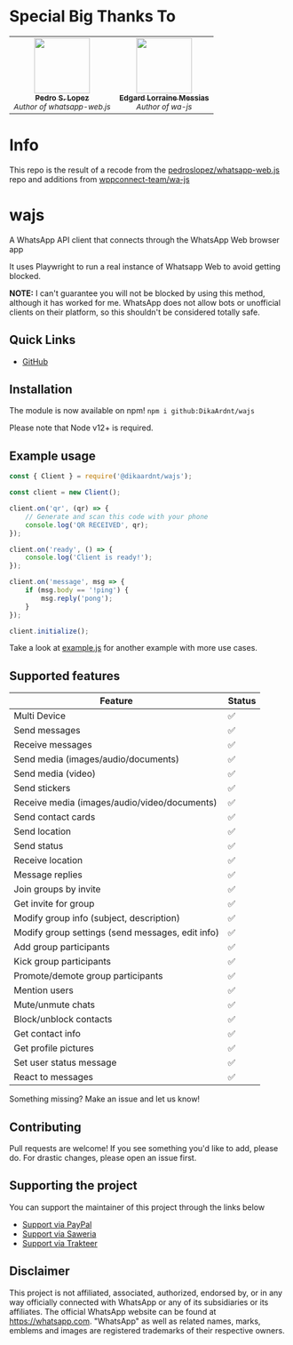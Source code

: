 # Special Big Thanks To
<!-- Big thanks to. Do not remove or modify this section -->
<!-- prettier-ignore-start -->
<!-- markdownlint-disable -->
<table>
  <tr>
    <td align="center"><a href="https://github.com/pedroslopez"><img src="https://avatars.githubusercontent.com/u/4368928?v=4?s=100" width="100px;" alt=""/><br /><sub><b>Pedro S. Lopez</b></sub></a><br /><sub><i>Author of whatsapp-web.js</i></sub></td>
    <td align="center"><a href="https://github.com/edgardmessias"><img src="https://avatars.githubusercontent.com/u/1530997?v=4?s=100" width="100px;" alt=""/><br /><sub><b>Edgard Lorraine Messias</b></sub></a><br /><sub><i>Author of wa-js</i></sub></td>
  </tr>
</table>

# Info
This repo is the result of a recode from the [pedroslopez/whatsapp-web.js](https://github.com/pedroslopez/whatsapp-web.js) repo and additions from [wppconnect-team/wa-js](https://github.com/wppconnect-team/wa-js)


# wajs
A WhatsApp API client that connects through the WhatsApp Web browser app

It uses Playwright to run a real instance of Whatsapp Web to avoid getting blocked.

**NOTE:** I can't guarantee you will not be blocked by using this method, although it has worked for me. WhatsApp does not allow bots or unofficial clients on their platform, so this shouldn't be considered totally safe.

## Quick Links

* [GitHub](https://github.com/DikaArdnt/wajs)

## Installation

The module is now available on npm! `npm i github:DikaArdnt/wajs`

Please note that Node v12+ is required.

## Example usage

```js
const { Client } = require('@dikaardnt/wajs');

const client = new Client();

client.on('qr', (qr) => {
    // Generate and scan this code with your phone
    console.log('QR RECEIVED', qr);
});

client.on('ready', () => {
    console.log('Client is ready!');
});

client.on('message', msg => {
    if (msg.body == '!ping') {
        msg.reply('pong');
    }
});

client.initialize();
```

Take a look at [example.js](https://github.com/DikaArdnt/wajs/blob/master/example.js) for another example with more use cases.


## Supported features

| Feature  | Status |
| ------------- | ------------- |
| Multi Device  | ✅  |
| Send messages  | ✅  |
| Receive messages  | ✅  |
| Send media (images/audio/documents)  | ✅  |
| Send media (video)  | ✅ |
| Send stickers | ✅ |
| Receive media (images/audio/video/documents)  | ✅  |
| Send contact cards | ✅ |
| Send location | ✅ |
| Send status | ✅ |
| Receive location | ✅ | 
| Message replies | ✅ |
| Join groups by invite  | ✅ |
| Get invite for group  | ✅ |
| Modify group info (subject, description)  | ✅  |
| Modify group settings (send messages, edit info)  | ✅  |
| Add group participants  | ✅  |
| Kick group participants  | ✅  |
| Promote/demote group participants | ✅ |
| Mention users | ✅ |
| Mute/unmute chats | ✅ |
| Block/unblock contacts | ✅ |
| Get contact info | ✅ |
| Get profile pictures | ✅ |
| Set user status message | ✅ |
| React to messages | ✅ |

Something missing? Make an issue and let us know!

## Contributing

Pull requests are welcome! If you see something you'd like to add, please do. For drastic changes, please open an issue first.

## Supporting the project

You can support the maintainer of this project through the links below

- [Support via PayPal](https://www.paypal.me/CakHaho)
- [Support via Saweria](https://saweria.co/DikaArdnt)
- [Support via Trakteer](https://trakteer.id/cakhaho)

## Disclaimer

This project is not affiliated, associated, authorized, endorsed by, or in any way officially connected with WhatsApp or any of its subsidiaries or its affiliates. The official WhatsApp website can be found at https://whatsapp.com. "WhatsApp" as well as related names, marks, emblems and images are registered trademarks of their respective owners.